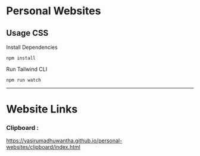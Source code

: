 # Personal Websites

## Usage CSS

Install Dependencies

```
npm install
```

Run Tailwind CLI

```
npm run watch
```
---

# Website Links
### Clipboard :
https://yasirumadhuwantha.github.io/personal-websites/clipboard/index.html
